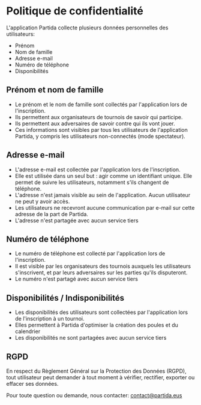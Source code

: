 # Politique de confidentialité

L'application Partida collecte plusieurs données personnelles des utilisateurs:

* Prénom
* Nom de famille
* Adresse e-mail
* Numéro de téléphone
* Disponibilités

## Prénom et nom de famille

* Le prénom et le nom de famille sont collectés par l'application lors de l'inscription.
* Ils permettent aux organisateurs de tournois de savoir qui participe. 
* Ils permettent aux adversaires de savoir contre qui ils vont jouer.
* Ces informations sont visibles par tous les utilisateurs de l'application Partida, y compris les utilisateurs non-connectés (mode spectateur).

## Adresse e-mail

* L'adresse e-mail est collectée par l'application lors de l'inscription.
* Elle est utilisée dans un seul but : agir comme un identifiant unique. Elle permet de suivre les utilisateurs, notamment s'ils changent de téléphone. 
* L'adresse n'est jamais visible au sein de l'application. Aucun utilisateur ne peut y avoir accès.
* Les utilisateurs ne recevront aucune communication par e-mail sur cette adresse de la part de Partida.
* L'adresse n'est partagée avec aucun service tiers

## Numéro de téléphone

* Le numéro de téléphone est collecté par l'application lors de l'inscription.
* Il est visible par les organisateurs des tournois auxquels les utilisateurs s'inscrivent, et par leurs adversaires sur les parties qu'ils disputeront.
* Le numéro n'est partagé avec aucun service tiers

## Disponibilités / Indisponibilités

* Les disponibilités des utilisateurs sont collectées par l'application lors de l'inscription à un tournoi.
* Elles permettent à Partida d'optimiser la création des poules et du calendrier
* Les disponibilités ne sont partagées avec aucun service tiers

## RGPD

En respect du Règlement Général sur la Protection des Données (RGPD), tout utilisateur peut demander à tout moment à vérifier, rectifier, exporter ou effacer ses données.

Pour toute question ou demande, nous contacter: contact@partida.eus
